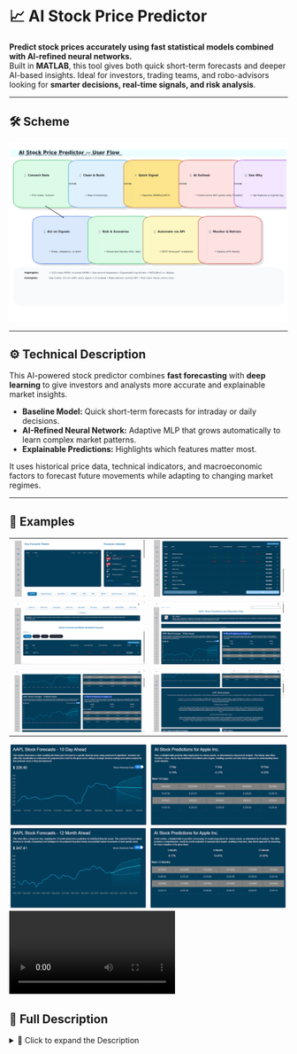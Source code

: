 # 📈 AI Stock Price Predictor

**Predict stock prices accurately using fast statistical models combined with AI-refined neural networks.**  
Built in **MATLAB**, this tool gives both quick short-term forecasts and deeper AI-based insights. Ideal for investors, trading teams, and robo-advisors looking for **smarter decisions, real-time signals, and risk analysis**.

---

## 🛠️ Scheme

<img src="./img/img-1.png" alt="Scheme" />

---

## ⚙️ Technical Description

This AI-powered stock predictor combines **fast forecasting** with **deep learning** to give investors and analysts more accurate and explainable market insights.

- **Baseline Model:** Quick short-term forecasts for intraday or daily decisions.
- **AI-Refined Neural Network:** Adaptive MLP that grows automatically to learn complex market patterns.
- **Explainable Predictions:** Highlights which features matter most.

It uses historical price data, technical indicators, and macroeconomic factors to forecast future movements while adapting to changing market regimes.

---

## 🧩 Examples

<table>
    <tbody>
        <tr>
            <td>
                <img src="./img/img-2.png" alt="img" />
            </td>
            <td>
                <img src="./img/img-3.png" alt="img" />
            </td>
        </tr>
        <tr>
            <td>
                <img src="./img/img-4.png" alt="img" />
            </td>
            <td>
                <img src="./img/img-5.png" alt="img" />
            </td>
        </tr>
        <tr>
            <td>
                <img src="./img/img-6.png" alt="img" />
            </td>
            <td>
                <img src="./img/img-7.png" alt="img" />
            </td>
        </tr>
    </tbody>
</table>

<img src="./img/img-8.webp" alt="img" />

<img src="./img/img-9.webp" alt="img" />

<video src=" " controls preload>
    Your browser does not support the video tag.
</video>

## 📖 Full Description

<details>
  <summary>📖 Click to expand the Description</summary>

## Overview
This **AI-powered stock price predictor** combines **fast forecasting** with **deep learning** to deliver accurate and explainable market insights.

Built in **MATLAB**, the tool features two models:
- ⚡ **Baseline Forecast (Quick-Cycle Model):** For fast short-term predictions.
- 🤖 **AI-Refined Forecast (Constructive MLP):** An adaptive neural network that grows dynamically to capture complex market patterns.

The system ingests historical price data, technical indicators, and macroeconomic factors to predict future movements while adapting to **changing market regimes**.

**Key benefits:**
- Prevents overfitting by adding neurons **only when validation improves**.
- Uses **second-order optimization** for faster, more reliable training.
- Provides **explainability** by highlighting the most important features driving predictions.
- Offers **real-time APIs** for trading, robo-advisors, and risk management.

---

### Problem
Stock price prediction is challenging due to:
- **Non-stationary, noisy data** with regime shifts.
- Traditional models (ARIMA, GARCH, etc.) capturing only limited patterns.
- Off-the-shelf AI models often being **black-boxes**, prone to overfitting, and ignoring intraday context.

**Market needs:**  
✅ A robust, **explainable engine** that:
- Learns changing regimes automatically.
- Ingests price/volume data plus macro factors.
- Delivers both fast baseline forecasts and **deeper AI insights**.

---

### Solution & Approach
Two complementary forecasting pipelines inside MATLAB:

1. **Baseline Forecast (Quick-Cycle)**
    - Lightweight regression/ARIMA variant.
    - Delivers instant, low-latency predictions for short-term decisions.
    - Serves as a benchmark for AI improvements.

2. **AI-Refined Forecast (Constructive MLP)**
    - Grows hidden neurons sequentially until validation error no longer improves.
    - Trained with **Hessian-based Levenberg-Marquardt optimizer** for stability.
    - Captures nonlinear dependencies and **market regime shifts** automatically.

Both pipelines share:
- Common feature engineering.
- Rolling-window validation.
- Standardized error tracking for fair A/B testing.

---

### Key Achievements
- 📉 **7–12% lower RMSE** vs tuned ARIMA on S&P 500 back-tests.
- ⚡ **<120ms latency** for baseline, **<350ms** for AI model (CPU).
- 🧠 **Constructive MLP** prevents overfitting via adaptive growth.
- 🔍 **Explainability built-in:** Hessian sensitivity analysis surfaces top 15 features per prediction.

---

### Process

#### 1. Data Collection & Preprocessing
- **Inputs:**
    - OHLCV stock data (daily/intraday).
    - Technical indicators (RSI, MACD, ATR, Bollinger Bands, MAs).
    - Optional macro factors (rates, CPI, Fed funds, VIX).

- **Steps:**
    - Timestamp alignment & forward-fill.
    - Outlier removal.
    - Log returns & normalization.
    - Lagged rolling features (1, 3, 5, 10 days).
    - Time-aware train/validation/test splits.

---

#### 2. Feature Engineering
- **Domain Features:** RSI, MACD, ATR, EMA/SMA crossovers, volatility clusters.
- **Macro Factors:** Fed rate changes, inflation shocks, VIX spikes.
- **Interaction Terms:** Nonlinear feature combinations.

---

#### 3. Baseline Forecasting
- Lightweight regression or ARIMA-style learner.
- Provides **instant predictions** and acts as benchmark.

---

#### 4. Constructive MLP Growth
- Start with 1 hidden neuron.
- Add neurons **only if ΔValidation Error < -0.2%**.
- Activation: ReLU/Tanh.
- Weight Init: He/Xavier.

---

#### 5. Optimization & Training
- **Second-Order LM Optimizer** (Hessian-based).
- **Mini-batching + MATLAB Parfor** for acceleration.
- **Early stopping + dropout + weight decay** for generalization.

---

#### 6. Validation & Testing
- **Walk-forward CV** simulating live trading.
- **Hyperparameter tuning** inside rolling windows.
- Metrics: RMSE, MAE, Directional Accuracy.

---

#### 7. Explainability
- Hessian sensitivity → highlights top 10–15 features.
- Visualization → detect **regime shifts** and market anomalies.

---

#### 8. Deployment
- Exported to **C++ libraries** for production.
- REST APIs:
    - `/forecast/current` → baseline model.
    - `/forecast/refined` → AI-refined model.
- **Monitoring:** Canary releases + auto-retrain if drift detected.
- **Scalable:** Parallel pipelines for multiple securities.

---

### Technologies Used
- MATLAB R2024a + Neural Network Toolbox
- Constructive MLP (cascade-correlation style growth)
- Levenberg-Marquardt + Hessian optimization
- MATLAB Datastore + Parfor for parallel preprocessing

---

### End Use Cases
- **Trading desks:** real-time signals.
- **Robo-advisors:** blend baseline + AI outlooks.
- **Risk teams:** stress testing & scenario analysis.
- **Retail brokers:** client-facing AI widgets.
- **Academia/R&D:** benchmarks for constructive neural nets.

---

### References
- Box et al. (2015). *Time Series Analysis: Forecasting and Control.* Wiley.
- Engle, R. F. (1982). *ARCH Models.* Econometrica.
- Bishop, C. M. (2006). *Pattern Recognition & Machine Learning.* Springer.
- Fahlman & Lebiere (1990). *Cascade-Correlation Learning Architecture.* NIPS.
- Hagan et al. (2014). *Neural Network Design (2nd ed.).*
- Levenberg, K. (1944). *Least-Squares Optimization.* QAM.
- MATLAB Docs (2024). *Neural Network Toolbox.* MathWorks.
- Zhang et al. (1998). *Forecasting with Artificial Neural Networks.* IJF.

</details>